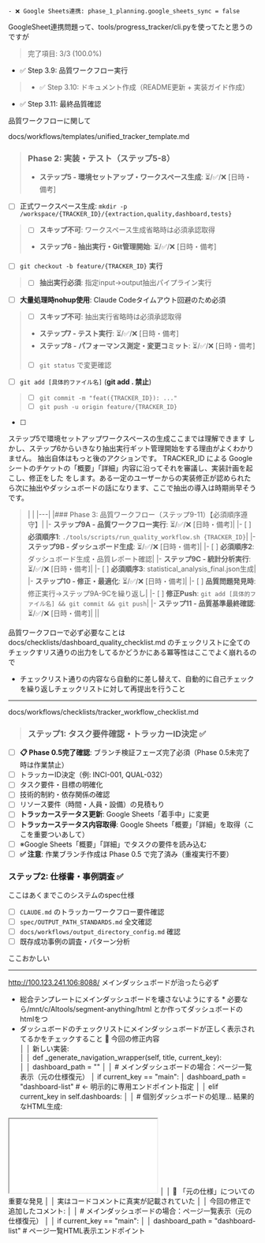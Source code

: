     - ❌ Google Sheets連携: phase_1_planning.google_sheets_sync = false
GoogleSheet連携問題って、tools/progress_tracker/cli.pyを使ってたと思うのですが


>  完了項目: 3/3 (100.0%)
  - ✅ Step 3.9: 品質ワークフロー実行
>  - ✅ Step 3.10: ドキュメント作成（README更新 + 実装ガイド作成）
  - ✅ Step 3.11: 最終品質確認

品質ワークフローに関して


docs/workflows/templates/unified_tracker_template.md


>
>### Phase 2: 実装・テスト（ステップ5-8）
>- **ステップ5 - 環境セットアップ・ワークスペース生成**: ⏳/✅/❌ [日時・備考]
  - [ ] 正式ワークスペース生成: `mkdir -p /workspace/{TRACKER_ID}/{extraction,quality,dashboard,tests}`
 > - [ ] **スキップ不可**: ワークスペース生成省略時は必須承認取得
>- **ステップ6 - 抽出実行・Git管理開始**: ⏳/✅/❌ [日時・備考]
  - [ ] `git checkout -b feature/{TRACKER_ID}` 実行
 > - [ ] **抽出実行必須**: 指定input→output抽出パイプライン実行
  - [ ] **大量処理時nohup使用**: Claude Codeタイムアウト回避のため必須
> - [ ] **スキップ不可**: 抽出実行省略時は必須承認取得
>- **ステップ7 - テスト実行**: ⏳/✅/❌ [日時・備考]
>- **ステップ8 - パフォーマンス測定・変更コミット**: ⏳/✅/❌ [日時・備考]
  >- [ ] `git status` で変更確認
  - [ ] `git add [具体的ファイル名]` (**git add . 禁止**)
 > - [ ] `git commit -m "feat({TRACKER_ID}): ..."` 
 > - [ ] `git push -u origin feature/{TRACKER_ID}`
  - [ ] 

 ステップ5で環境セットアップワークスペースの生成ここまでは理解できます
 しかし、ステップ6からいきなり抽出実行ギット管理開始をする理由がよくわかりません。
 抽出自体はもっと後のアクションです。 TRACKER_ID による Google シートのチケットの「概要」「詳細」内容に沿ってそれを審議し、実装計画を起こし、修正をした
 をします。ある一定のユーザーからの実装修正が認められたら次に抽出やダッシュボードの話になります、ここで抽出の導入は時期尚早そうです。
 


>|   |
|---|
|### Phase 3: 品質ワークフロー（ステップ9-11）【必須順序遵守】|
|- **ステップ9A - 品質ワークフロー実行**: ⏳/✅/❌ [日時・備考]|
|- [ ] **必須順序1**: `./tools/scripts/run_quality_workflow.sh {TRACKER_ID}`|
|- **ステップ9B - ダッシュボード生成**: ⏳/✅/❌ [日時・備考]|
|- [ ] **必須順序2**: ダッシュボード生成・品質レポート確認|
|- **ステップ9C - 統計分析実行**: ⏳/✅/❌ [日時・備考]|
|- [ ] **必須順序3**: statistical_analysis_final.json生成|
|- **ステップ10 - 修正・最適化**: ⏳/✅/❌ [日時・備考]|
|- [ ] **品質問題発見時**: 修正実行→ステップ9A-9Cを繰り返し|
|- [ ] **修正Push**: `git add [具体的ファイル名] && git commit && git push`|
|- **ステップ11 - 品質基準最終確認**: ⏳/✅/❌ [日時・備考]|
||

品質ワークフローで必ず必要なことは
docs/checklists/dashboard_quality_checklist.md のチェックリストに全てのチェックすリス通りの出力をしてるかどうかにある冪等性はここでよく崩れるので
* チェックリスト通りの内容なら自動的に差し替えて、自動的に自己チェックを繰り返しチェックリストに対して再提出を行うこと


----

docs/workflows/checklists/tracker_workflow_checklist.md
>### ステップ1: タスク要件確認・トラッカーID決定 ✅
- [ ] **📋 Phase 0.5完了確認**: ブランチ検証フェーズ完了必須（Phase 0.5未完了時は作業禁止）
- [ ] トラッカーID決定（例: INCI-001, QUAL-032）
- [ ] タスク要件・目標の明確化
- [ ] 技術的制約・依存関係の確認
- [ ] リソース要件（時間・人員・設備）の見積もり
- [ ] **トラッカーステータス更新**: Google Sheets「着手中」に変更
- [ ] **トラッカーステータス内容取得**: Google Sheets「概要」「詳細」を取得（ここを重要ついあして）
- [ ] ※Google Sheets「概要」「詳細」でタスクの要件を読み込む
- [ ] **✅ 注意**: 作業ブランチ作成は Phase 0.5 で完了済み（重複実行不要）

### ステップ2: 仕様書・事例調査 ✅
ここはあくまでこのシステムのspec仕様
- [ ] `CLAUDE.md` のトラッカーワークフロー要件確認
- [ ] `spec/OUTPUT_PATH_STANDARDS.md` 全文確認
- [ ] `docs/workflows/output_directory_config.md` 確認
- [ ] 既存成功事例の調査・パターン分析

ここおかしい


----

http://100.123.241.106:8088/
メインダッシュボードが治ったら必ず
* 総合テンプレートにメインダッシュボードを壊さないようにする
		* 必要なら/mnt/c/AItools/segment-anything/html とか作ってダッシュボードのhtmlをつ
* ダッシュボードのチェックリストにメインダッシュボードが正しく表示されてるかをチェックすること
 🎯 今回の修正内容                                                                                                                         
│ │ 新しい実装:                                                                                                                                  
│ │ def _generate_navigation_wrapper(self, title, current_key):                                                  
│ │     dashboard_path = ""                                                                                                        │ │     # メインダッシュボードの場合：ページ一覧表示（元の仕様復元）                              │     if current_key == "main":                                                                                                     │         dashboard_path = "dashboard-list"  # ← 明示的に専用エンドポイント指定        │ │     elif current_key in self.dashboards:                                                                                │ │         # 個別ダッシュボードの処理...                                                                                    結果的なHTML生成:           
<iframe class="dashboard-frame" src="/dashboard-list" sandbox="allow-scripts allow-same-origin">   </iframe>                                                                   
│ │ 🤔 「元の仕様」についての重要な発見                                                                             
│ │ 実はコードコメントに真実が記載されていた                                                                   
│ │ 今回の修正で追加したコメント:                                                                                         
│ │ # メインダッシュボードの場合：ページ一覧表示（元の仕様復元）                              
│ │ if current_key == "main":                                                                                                     │ │     dashboard_path = "dashboard-list"  # ページ一覧HTML表示エンドポイント          